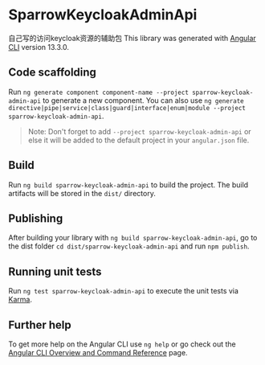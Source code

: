 # SparrowKeycloakAdminApi
自己写的访问keycloak资源的辅助包
This library was generated with [Angular CLI](https://github.com/angular/angular-cli) version 13.3.0.

## Code scaffolding

Run `ng generate component component-name --project sparrow-keycloak-admin-api` to generate a new component. You can also use `ng generate directive|pipe|service|class|guard|interface|enum|module --project sparrow-keycloak-admin-api`.
> Note: Don't forget to add `--project sparrow-keycloak-admin-api` or else it will be added to the default project in your `angular.json` file. 

## Build

Run `ng build sparrow-keycloak-admin-api` to build the project. The build artifacts will be stored in the `dist/` directory.

## Publishing

After building your library with `ng build sparrow-keycloak-admin-api`, go to the dist folder `cd dist/sparrow-keycloak-admin-api` and run `npm publish`.

## Running unit tests

Run `ng test sparrow-keycloak-admin-api` to execute the unit tests via [Karma](https://karma-runner.github.io).

## Further help

To get more help on the Angular CLI use `ng help` or go check out the [Angular CLI Overview and Command Reference](https://angular.io/cli) page.
